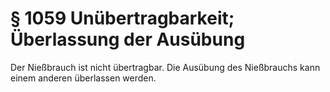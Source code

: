 # § 1059 Unübertragbarkeit; Überlassung der Ausübung
Der Nießbrauch ist nicht übertragbar. Die Ausübung des Nießbrauchs kann einem anderen überlassen werden.